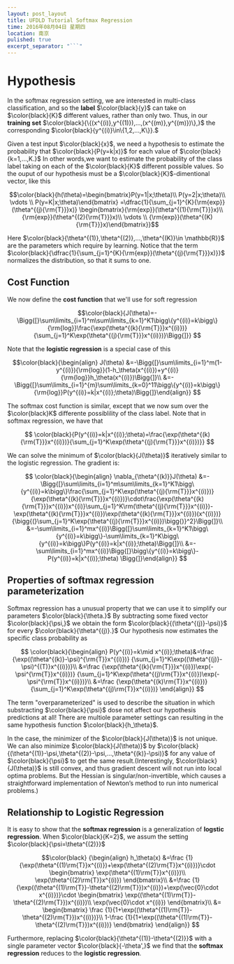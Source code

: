 ```yaml
---
layout: post_layout
title: UFDLD Tutorial Softmax Regression
time: 2016年08月04日 星期四
location: 南京
pulished: true
excerpt_separator: "```"
---
```


# Hypothesis

In the softmax regression setting, we are interested in multi-class classification, and so the **label** $\color{black}{y}$ can take on $\color{black}{K}$ different values, rather than only two. Thus, in our **training set** $\color{black}{\{(x^{(i)},y^{(1)}),...,(x^{(m)},y^{(m)})\},}$ the corresponding $\color{black}{y^{(i)}\in\{1,2,...,K\}}.$

Given a test input $\color{black}{x}$, we need a hypothesis to estimate the probability that 
$\color{black}{P(y=k|x)}$ for each value of $\color{black}{k=1,...,K.}$ In other words,we want to estimate the probability of the class label taking on each of the $\color{black}{K}$ different possible values. So the ouput of our hypothesis must be a $\color{black}{K}$-dimentional vector, like this

$$\color{black}{h(\theta)=\begin{bmatrix}P(y=1|x;\theta)\\
                           P(y=2|x;\theta)\\
                           \vdots         \\
                           P(y=K|x;\theta)\end{bmatrix}
           =\dfrac{1}{\sum_{j=1}^{K}{\rm{exp}}(\theta^{(j){\rm{T}}}x)}
            \begin{bmatrix}{\rm{exp}}(\theta^{(1){\rm{T}}}x)\\
                           {\rm{exp}}(\theta^{(2){\rm{T}}}x)\\
                           \vdots         \\
                           {\rm{exp}}(\theta^{(K){\rm{T}}}x)\end{bmatrix}}$$

Here $\color{black}{\theta^{(1)},\theta^{(2)},...,\theta^{(K)}\in \mathbb{R}}$ are the parameters which require by learning. Notice that the term  $\color{black}{\dfrac{1}{\sum_{j=1}^{K}{\rm{exp}}(\theta^{(j){\rm{T}}}x)}}$ normalizes the distribution, so that it sums to one.


## Cost Function

We now define the **cost function** that we'll use for soft regression

$$\color{black}{J(\theta)=-\Bigg{[}\sum\limits_{i=1}^m\sum\limits_{k=1}^K1\bigg\{y^{(i)}=k\bigg\}{\rm{log}}\frac{\exp(\theta^{(k){\rm{T}}}x^{(i)})}{\sum_{j=1}^K\exp(\theta^{(j){\rm{T}}}x^{(i)})}\Bigg{]}}
$$

Note that the **logistic regression** is a special case of this

$$\color{black}{\begin{align}
J(\theta)
&=-\Bigg{[}\sum\limits_{i=1}^m(1-y^{(i)}){\rm{log}}(1-h_\theta(x^{(i)})+y^{(i)}{\rm{log}}h_\theta(x^{(i)})\Bigg{]}\\
&=-\Bigg{[}\sum\limits_{i=1}^{m}\sum\limits_{k=0}^11\bigg\{y^{(i)}=k\bigg\}{\rm{log}}P(y^{(i)}=k|x^{(i)};\theta)\Bigg{]}\end{align}}
$$


The softmax cost function is similar, except that we now sum over the $\color{black}K$ differente possiblility of the class label. Note that in softmax regression, we have that

$$
\color{black}{P(y^{(i)}=k|x^{(i)};\theta)=\frac{\exp(\theta^{(k){\rm{T}}}x^{(i)})}{\sum_{j=1}^K\exp(\theta^{(j){\rm{T}}}x^{(i)})}}
$$

We can solve the minimum of $\color{black}{J(\theta)}$ iteratively similar to the logistic regression. The gradient is:

$$
\color{black}{\begin{align}
\nabla_{\theta^{(k)}}J(\theta)
&=-\Bigg{[}\sum\limits_{i=1}^m\sum\limits_{k=1}^K1\bigg\{y^{(i)}=k\bigg\}\frac{\sum_{j=1}^K\exp(\theta^{(j){\rm{T}}}x^{(i)})}{\exp(\theta^{(k){\rm{T}}}x^{(i)})}\cdot\frac{\exp(\theta^{(k){\rm{T}}}x^{(i)})x^{(i)}\sum_{j=1}^K\rm(\theta^{(j){\rm{T}}}x^{(i)})-\exp(\theta^{(k){\rm{T}}}x^{(i)})\exp(\theta^{(k){\rm{T}}}x^{(i)})(x^{(i)})}{\bigg{(}\sum_{j=1}^K\exp(\theta^{(j){\rm{T}}}x^{(i)})\bigg{)}^2}\Bigg{]}\\
&=-\sum\limits_{i=1}^mx^{(i)}\Bigg{[}\sum\limits_{k=1}^K1\bigg\{y^{(i)}=k\bigg\}-\sum\limits_{k=1}^K\bigg\{y^{(i)}=k\bigg\}P(y^{(i)}=k|x^{(i)};\theta)\Bigg{]}\\
&=-\sum\limits_{i=1}^mx^{(i)}\Bigg{[}\bigg\{y^{(i)}=k\bigg\}-P(y^{(i)}=k|x^{(i)};\theta)
\Bigg{]}\end{align}}
$$

## Properties of softmax regression parameterization

Softmax regression has a unusual property that we can use it to simplify our parameters $\color{black}{\theta.}$ By subtracting some fixed vector $\color{black}{\psi,}$ we obtain the form $\color{black}{(\theta^{(j)}-\psi)}$ for every $\color{black}{\theta^{(j)}.}$ Our hypothesis now estimates the specific class probability as

$$
\color{black}{\begin{align}
P(y^{(i)}=k\mid x^{(i)};\theta)&=\frac
{\exp((\theta^{(k)}-\psi)^{\rm{T}}x^{(i)})}
{\sum_{j=1}^K\exp((\theta^{(j)}-\psi)^{(T)}x^{(i)})}\\
&=\frac
{\exp(\theta^{(k){\rm{T}}}x^{(i)})\exp(-\psi^{\rm{T}}x^{(i)})}
{\sum_{j=1}^K\exp(\theta^{(j)\rm{T}}x^{(i)})\exp(-\psi^{\rm{T}}x^{(i)})}\\
&=\frac
{\exp(\theta^{(k)\rm{T}}x^{(i)})}{\sum_{j=1}^K\exp(\theta^{(j)\rm{T}}x^{(i)})}
\end{align}}
$$   

The term "overparameterized" is used to describe the situation in which substracting
$\color{black}{\psi}$ dose not affect our hypothesis predictions at all! There are multiole parameter settings can resulting in the same hypothesis function 
$\color{black}{h_\theta}$.

In the case, the minimizer of the $\color{black}{J(\theta)}$ is not unique. We can also minimize $\color{black}{J(\theta)}$ by 
$\color{black}{(\theta^{(1)}-\psi,\theta^{(2)}-\psi,...,\theta^{(k)}-\psi)}$ for any value of $\color{black}{\psi}$ to get the same result.(Interestingly, 
$\color{black}{J(\theta)}$ is still convex, and thus gradient descent will not run into local optima problems. But the Hessian is singular/non-invertible, which causes a straightforward implementation of Newton’s method to run into numerical problems.)

## Relationship to Logistic Regression

It is easy to show that the **softmax regression** is a generalization of **logstic regression**. When $\color{black}{K=2}$, we assum the setting
$\color{black}{\psi=\theta^{(2)}}$ 

$$\color{black}
{\begin{align}
h_\theta(x)
&=\frac
{1}{\exp(\theta^{(1)\rm{T}}x^{(i)})+\exp(\theta^{(2)\rm{T}}x^{(i)})}\cdot
\begin{bmatrix}
\exp(\theta^{(1)\rm{T}}x^{(i)})\\
\exp(\theta^{(2)\rm{T}}x^{(i)})
\end{bmatrix}\\
&=\frac
{1}{\exp((\theta^{(1)\rm{T}}-\theta^{(2)\rm{T}})x^{(i)})+\exp(\vec{0}\cdot x^{(i)})}\cdot
\begin{bmatrix}
\exp((\theta^{(1)\rm{T}}-\theta^{(2)\rm{T}})x^{(i)})\\
\exp(\vec{0}\cdot x^{(i)})
\end{bmatrix}\\
&=
\begin{bmatrix}
\frac
{1}{1+\exp((\theta^{(1)\rm{T}}-\theta^{(2)\rm{T}})x^{(i)})}\\
1-\frac
{1}{1+\exp((\theta^{(1)\rm{T}}-\theta^{(2)\rm{T}})x^{(i)})}
\end{bmatrix}
\end{align}}
$$

Furthermore, replacing $\color{black}{\theta^{(1)}-\theta^{(2)}}$ with a single parameter vector $\color{black}{-\theta',}$ we find that the **softmax regression** reduces to the **logistic regression**.





















                           



